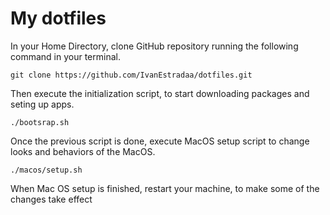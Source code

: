 # My dotfiles

In your Home Directory, clone GitHub repository running the following command in your terminal.
```
git clone https://github.com/IvanEstradaa/dotfiles.git
```

Then execute the initialization script, to start downloading packages and seting up apps.
```
./bootsrap.sh
```

Once the previous script is done, execute MacOS setup script to change looks and behaviors of the MacOS.
```
./macos/setup.sh
``` 

When Mac OS setup is finished, restart your machine, to make some of the changes take effect

